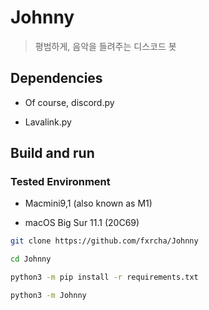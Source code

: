 # Johnny

> 평범하게, 음악을 들려주는 디스코드 봇

## Dependencies

* Of course, discord.py

* Lavalink.py

## Build and run

### Tested Environment

* Macmini9,1 (also known as M1)

* macOS Big Sur 11.1 (20C69)

```zsh
git clone https://github.com/fxrcha/Johnny

cd Johnny

python3 -m pip install -r requirements.txt

python3 -m Johnny
```
